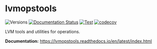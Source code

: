 # lvmopstools

![Versions](https://img.shields.io/badge/python->3.10-blue)
[![Documentation Status](https://readthedocs.org/projects/lvmopstools/badge/?version=latest)](https://lvmopstools.readthedocs.io/en/latest/)
[![Test](https://github.com/sdss/lvmopstools/actions/workflows/test.yml/badge.svg)](https://github.com/sdss/lvmopstools/actions/workflows/test.yml)
[![codecov](https://codecov.io/gh/sdss/lvmopstools/graph/badge.svg?token=ipsOit5lSo)](https://codecov.io/gh/sdss/lvmopstools)

LVM tools and utilities for operations.

**Documentation:** https://lvmopstools.readthedocs.io/en/latest/index.html
